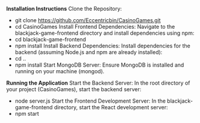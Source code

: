**Installation Instructions**
Clone the Repository:
 - git clone https://github.com/Eccentricbin/CasinoGames.git
 - cd CasinoGames
Install Frontend Dependencies:
Navigate to the blackjack-game-frontend directory and install dependencies using npm:
 - cd blackjack-game-frontend
 - npm install
Install Backend Dependencies:
Install dependencies for the backend (assuming Node.js and npm are already installed):
 - cd ..
 - npm install
Start MongoDB Server:
Ensure MongoDB is installed and running on your machine (mongod).

**Running the Application**
Start the Backend Server:
In the root directory of your project (CasinoGames), start the backend server:
  - node server.js
Start the Frontend Development Server:
In the blackjack-game-frontend directory, start the React development server:
  - npm start
